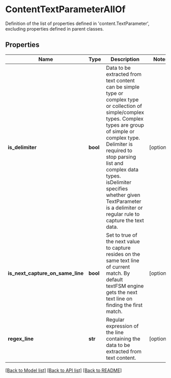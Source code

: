 # ContentTextParameterAllOf

Definition of the list of properties defined in 'content.TextParameter', excluding properties defined in parent classes.
## Properties
Name | Type | Description | Notes
------------ | ------------- | ------------- | -------------
**is_delimiter** | **bool** | Data to be extracted from text content can be simple type or complex type or collection of simple/complex types. Complex types are group of simple or complex type. Delimiter is required to stop parsing list and complex data types. isDelimiter specifies whether given TextParameter is a delimiter or regular rule to capture the text data. | [optional] 
**is_next_capture_on_same_line** | **bool** | Set to true of the next value to capture resides on the same text line of current match. By default textFSM engine gets the next text line on finding the first match. | [optional] 
**regex_line** | **str** | Regular expression of the line containing the data to be extracted from text content. | [optional] 

[[Back to Model list]](../README.md#documentation-for-models) [[Back to API list]](../README.md#documentation-for-api-endpoints) [[Back to README]](../README.md)


